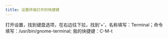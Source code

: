 ```yaml
---
title: 设置终端打开的快捷键
---
```

打开设置，找到键盘选项，在右边往下拉，找到‘+’，名称填写：Terminal；命令填写：/usr/bin/gnome-terminal;
我的快捷键：C-M-t
